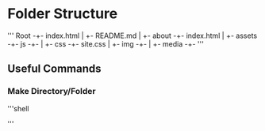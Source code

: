 # Folder Structure
'''
Root -+- index.html
      |
      +- README.md
      |
      +- about -+- index.html
      |
      +- assets -+- js -+-
                 |
                 +- css -+- site.css
                 |
                 +- img -+-
                 |
                 +- media -+-
'''

## Useful Commands


### Make Directory/Folder
'''shell

'''